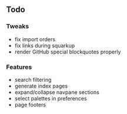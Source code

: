 ## Todo

### Tweaks
- fix import orders
- fix links during squarkup
- render GitHub special blockquotes properly

### Features
- search filtering
- generate index pages
- expand/collapse navpane sections
- select palettes in preferences
- page footers
